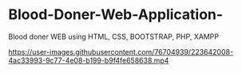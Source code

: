 # Blood-Doner-Web-Application-
Blood doner WEB using HTML, CSS, BOOTSTRAP, PHP, XAMPP


https://user-images.githubusercontent.com/76704939/223642008-4ac33993-9c77-4e08-b199-b9f4fe658638.mp4

